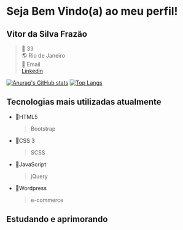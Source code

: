 # Seja Bem Vindo(a) ao meu perfil!
## Vitor da Silva Frazão

> :older_man: 33
> <br>
> :earth_americas: Rio de Janeiro
> <br>
> 	:e-mail: Email
> <br>
> [Linkedin](https://www.linkedin.com/in/vitor-frazão)


[![Anurag's GitHub stats](https://github-readme-stats.vercel.app/api?username=frazaovitor)](https://github.com/anuraghazra/github-readme-stats) [![Top Langs](https://github-readme-stats.vercel.app/api/top-langs/?username=frazaovitor&layout=compact)](https://github.com/anuraghazra/github-readme-stats)

## Tecnologias mais utilizadas atualmente
 - :file_folder:HTML5
    > Bootstrap
    > <br>

 - :file_folder:CSS 3 
    > SCSS

 - :file_folder:JavaScript 
    > jQuery 
    > 
 - :file_folder:Wordpress
    > e-commerce


## Estudando e aprimorando
